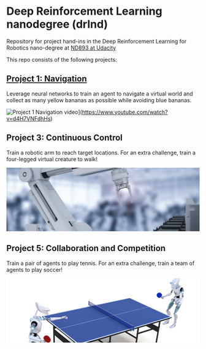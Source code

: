 # Deep Reinforcement Learning nanodegree (drlnd)

Repository for project hand-ins in the Deep Reinforcement Learning for Robotics nano-degree at [ND893 at Udacity](https://www.udacity.com/course/deep-reinforcement-learning-nanodegree--nd893)

This repo consists of the following projects:

## [Project 1: Navigation](/project_1_Navigation)
Leverage neural networks to train an agent to navigate a virtual world and collect as many yellow bananas as possible while avoiding blue bananas.

![Project 1 Navigation video](https://img.youtube.com/vi/YOUTUBE_VIDEO_ID_HERE/0.jpg)](https://www.youtube.com/watch?v=d4H7VNFdhHs)

## Project 3: Continuous Control
Train a robotic arm to reach target locations. For an extra challenge, train a four-legged virtual creature to walk!

![Continuous Control](images/project-image2.png)

## Project 5: Collaboration and Competition
Train a pair of agents to play tennis. For an extra challenge, train a team of agents to play soccer!

![Collaboration and Competition](images/project-image3.png)
